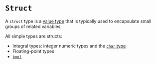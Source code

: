 # `Struct`

A `struct` type is a [value type][csharp-info-value_types] that is typically used to encapsulate small groups of related variables.

All simple types are structs:

- Integral types: integer numeric types and the [`char` type][csharp-type-char]
- Floating-point types
- [`bool`][csharp-type-bool]

[csharp-info-value_types]: ../info/value_types.md
[csharp-type-bool]: ./bool.md
[csharp-type-char]: ./char.md

